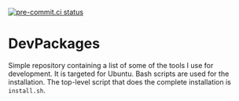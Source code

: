 [![pre-commit.ci status](https://results.pre-commit.ci/badge/github/joclement/DevPackages/main.svg)](https://results.pre-commit.ci/latest/github/joclement/DevPackages/main)

# DevPackages

Simple repository containing a list of some of the tools I use for development.
It is targeted for Ubuntu.
Bash scripts are used for the installation.
The top-level script that does the complete installation is `install.sh`.
